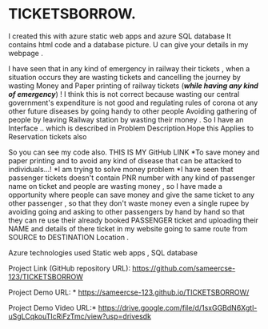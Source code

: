 # TICKETSBORROW.
I created this with azure static web apps and azure SQL database 
It contains html code and a database picture.
U can give your details in my webpage . 




I have seen that in any kind of emergency in railway their tickets , when a situation occurs they are wasting tickets and cancelling the journey by wasting Money and Paper printing of railway tickets (***while having any kind of emergency***) ! I think this is not correct because wasting our central government's expenditure is not good and regulating rules of corona ot any other future diseases by going handy to other people Avoiding gathering of people by leaving Railway station by wasting their money . So I have an Interface .. which is described in Problem Description.Hope this Applies to Reservation tickets also

So you can see my code also. 
THIS IS MY GitHub LINK
*To save money and paper printing and to avoid any kind of disease that can be attacked to individuals...! *I am trying to solve money problem *I have seen that passenger tickets doesn't contain PNR number with any kind of passenger name on ticket and people are wasting money , so I have made a opportunity where people can save money and give the same ticket to any other passenger , so that they don't waste money even a single rupee by avoiding going and asking to other passengers by hand by hand so that they can re use their already booked PASSENGER ticket and uploading their NAME and details of there ticket in my website going to same route from SOURCE to DESTINATION Location .


Azure technologies used
Static web apps ,  SQL database 


Project Link (GitHub repository URL): 
https://github.com/sameercse-123/TICKETSBORROW

Project Demo URL: *
https://sameercse-123.github.io/TICKETSBORROW/

Project Demo Video URL:*
https://drive.google.com/file/d/1sxGGBdN6Xgtl-uSgLCqkouTIcRiFzTmc/view?usp=drivesdk
